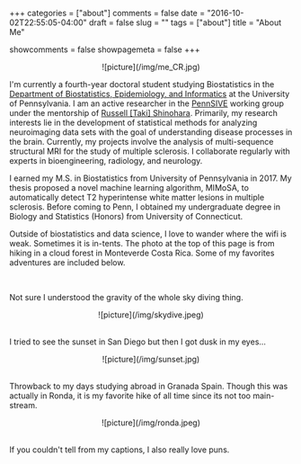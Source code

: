 +++
categories = ["about"]
comments = false
date = "2016-10-02T22:55:05-04:00"
draft = false
slug = ""
tags = ["about"]
title = "About Me"

showcomments = false
showpagemeta = false
+++

<center>![picture](/img/me_CR.jpg)</center>

I'm currently a fourth-year doctoral student studying Biostatistics in the [Department of Biostatistics, Epidemiology, and Informatics](http://www.dbei.med.upenn.edu/) at the University of Pennsylvania. I am an active researcher in the [PennSIVE](https://www.med.upenn.edu/pennsive/) working group under the mentorship of [Russell [Taki] Shinohara](https://www.med.upenn.edu/apps/faculty/index.php/g275/p8574254). Primarily, my research interests lie in the development of statistical methods for analyzing neuroimaging data sets with the goal of understanding disease processes in the brain. Currently, my projects involve the analysis of multi-sequence structural MRI for the study of multiple sclerosis. I collaborate regularly with experts in bioengineering, radiology, and neurology. 

I earned my M.S. in Biostatistics from University of Pennsylvania in 2017. My thesis proposed a novel machine learning algorithm, MIMoSA, to automatically detect T2 hyperintense white matter lesions in multiple sclerosis. Before coming to Penn, I obtained my undergraduate degree in Biology and Statistics (Honors) from University of Connecticut.

Outside of biostatistics and data science, I love to wander where the wifi is weak. Sometimes it is in-tents. The photo at the top of this page is from hiking in a cloud forest in Monteverde Costa Rica. Some of my favorites adventures are included below.

<br>

Not sure I understood the gravity of the whole sky diving thing.

<center>![picture](/img/skydive.jpeg)</center>

<br>

I tried to see the sunset in San Diego but then I got dusk in my eyes...

<center>![picture](/img/sunset.jpg)</center>

<br>

Throwback to my days studying abroad in Granada Spain. Though this was actually in Ronda, it is my favorite hike of all time since its not too main-stream.

<center>![picture](/img/ronda.jpeg)</center>

<br>

If you couldn't tell from my captions, I also really love puns.
